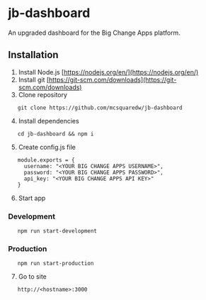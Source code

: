 # jb-dashboard
An upgraded dashboard for the Big Change Apps platform.

## Installation
1. Install Node.js [https://nodejs.org/en/](https://nodejs.org/en/)
2. Install git [https://git-scm.com/downloads](https://git-scm.com/downloads)
3. Clone repository
```
   git clone https://github.com/mcsquaredw/jb-dashboard
```
4. Install dependencies
```
   cd jb-dashboard && npm i
```
5. Create config.js file
```
   module.exports = {
     username: "<YOUR BIG CHANGE APPS USERNAME>",
     password: "<YOUR BIG CHANGE APPS PASSWORD>",
     api_key: "<YOUR BIG CHANGE APPS API KEY>"
   }
```
6. Start app
### Development
```
   npm run start-development
```
### Production
```
   npm run start-production
```
7. Go to site
```
   http://<hostname>:3000
```
